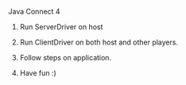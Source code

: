 Java Connect 4 

1. Run ServerDriver on host 

2. Run ClientDriver on both host and other players.

3. Follow steps on application.

4. Have fun :)
